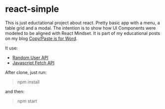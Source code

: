 # react-simple
This is just eductational project about react. Pretty basic app with a menu, a table grid and a modal.
The intention is to show how UI Components were modeled to be aligned with React Mindset. It is part of my educational
posts on my blog [Copy/Paste is for Word](http://copypasteisforword.com).

It use:
- [Random User API](https://randomuser.me)
- [Javascript Fetch API](https://developer.mozilla.org/en-US/docs/Web/API/Fetch_API)

After clone, just run:
> npm install

and then:
> npm start
